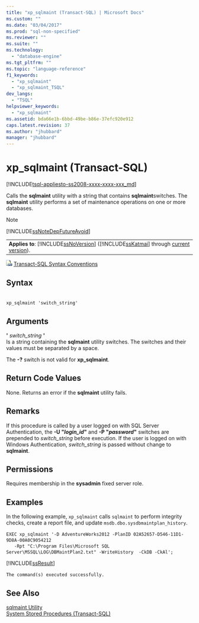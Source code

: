 ```yaml
---
title: "xp_sqlmaint (Transact-SQL) | Microsoft Docs"
ms.custom: ""
ms.date: "03/04/2017"
ms.prod: "sql-non-specified"
ms.reviewer: ""
ms.suite: ""
ms.technology: 
  - "database-engine"
ms.tgt_pltfrm: ""
ms.topic: "language-reference"
f1_keywords: 
  - "xp_sqlmaint"
  - "xp_sqlmaint_TSQL"
dev_langs: 
  - "TSQL"
helpviewer_keywords: 
  - "xp_sqlmaint"
ms.assetid: bda66e1b-6bbd-49be-b86e-37efc920e912
caps.latest.revision: 37
ms.author: "jhubbard"
manager: "jhubbard"
---
```

# xp_sqlmaint (Transact-SQL)
[!INCLUDE[tsql-appliesto-ss2008-xxxx-xxxx-xxx_md](../../../database-engine/configure/windows/includes/tsql-appliesto-ss2008-xxxx-xxxx-xxx-md.md)]

  Calls the **sqlmaint** utility with a string that contains **sqlmaint**switches. The **sqlmaint** utility performs a set of maintenance operations on one or more databases.  
  
> [!NOTE]  
>  [!INCLUDE[ssNoteDepFutureAvoid](../../../database-engine/configure/windows/includes/ssnotedepfutureavoid-md.md)]  
  
||  
|-|  
|**Applies to**: [!INCLUDE[ssNoVersion](../../../advanced-analytics/r-services/includes/ssnoversion-md.md)] ([!INCLUDE[ssKatmai](../../../analysis-services/data-mining/includes/sskatmai-md.md)] through [current version](http://go.microsoft.com/fwlink/p/?LinkId=299658)).|  
  
 ![Topic link icon](../../../database-engine/configure/windows/media/topic-link.gif "Topic link icon") [Transact-SQL Syntax Conventions](../../../t-sql/language-elements/transact-sql-syntax-conventions-transact-sql.md)  
  
## Syntax  
  
```  
  
xp_sqlmaint 'switch_string'     
```  
  
## Arguments  
 **'** *switch_string* **'**  
 Is a string containing the **sqlmaint** utility switches. The switches and their values must be separated by a space.  
  
 The **-?** switch is not valid for **xp_sqlmaint**.  
  
## Return Code Values  
 None. Returns an error if the **sqlmaint** utility fails.  
  
## Remarks  
 If this procedure is called by a user logged on with SQL Server Authentication, the **-U "***login_id***"** and **-P "***password***"** switches are prepended to *switch_string* before execution. If the user is logged on with Windows Authentication, *switch_string* is passed without change to **sqlmaint**.  
  
## Permissions  
 Requires membership in the **sysadmin** fixed server role.  
  
## Examples  
 In the following example, `xp_sqlmaint` calls `sqlmaint` to perform integrity checks, create a report file, and update `msdb.dbo.sysdbmaintplan_history`.  
  
```  
EXEC xp_sqlmaint '-D AdventureWorks2012 -PlanID 02A52657-D546-11D1-9D8A-00A0C9054212   
   -Rpt "C:\Program Files\Microsoft SQL Server\MSSQL\LOG\DBMaintPlan2.txt" -WriteHistory  -CkDB -CkAl';   
```  
  
 [!INCLUDE[ssResult](../../../relational-databases/includes/ssresult-md.md)]  
  
```  
The command(s) executed successfully.  
```  
  
## See Also  
 [sqlmaint Utility](../../../tools/sqlmaint-utility.md)   
 [System Stored Procedures &#40;Transact-SQL&#41;](../../../relational-databases/reference/system-stored-procedures/system-stored-procedures-transact-sql.md)  
  
  